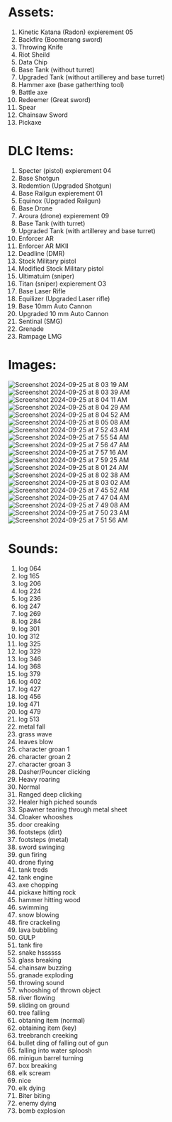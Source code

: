 # Assets:
1. Kinetic Katana (Radon) expierement 05
2. Backfire (Boomerang sword)
3. Throwing Knife
4. Riot Sheild
5. Data Chip
6. Base Tank (without turret)
7. Upgraded Tank (without artillerey and base turret)
8. Hammer axe (base gatherthing tool)
9. Battle axe
10. Redeemer (Great sword)
11. Spear
12. Chainsaw Sword
13. Pickaxe

# DLC Items:
1. Specter (pistol) expierement 04
2. Base Shotgun
3. Redemtion (Upgraded Shotgun)
4. Base Railgun expierement 01
5. Equinox (Upgraded Railgun)
6. Base Drone
7. Aroura (drone) expierement 09
8. Base Tank (with turret)
9. Upgraded Tank (with artillerey and base turret)
10. Enforcer AR
11. Enforcer AR MKII
12. Deadline (DMR)
13. Stock Military pistol
14. Modified Stock Military pistol
15. Ultimatuim (sniper)
16. Titan (sniper) expierement O3
17. Base Laser Rifle
18. Equilizer (Upgraded Laser rifle)
19. Base 10mm Auto Cannon
20. Upgraded 10 mm Auto Cannon
21. Sentinal (SMG)
22. Grenade
23. Rampage LMG

# Images:
![Screenshot 2024-09-25 at 8 03 19 AM](https://github.com/user-attachments/assets/ec3602ea-91d2-46fb-bcca-eb3412a4997f)
![Screenshot 2024-09-25 at 8 03 39 AM](https://github.com/user-attachments/assets/c6c9580e-7407-4870-a7ca-e347872738af)
![Screenshot 2024-09-25 at 8 04 11 AM](https://github.com/user-attachments/assets/65ceb1a4-a802-4e45-b847-6a9850a12ca1)
![Screenshot 2024-09-25 at 8 04 29 AM](https://github.com/user-attachments/assets/2cf46f82-a06a-4a89-83a5-f60256865340)
![Screenshot 2024-09-25 at 8 04 52 AM](https://github.com/user-attachments/assets/a029e453-5e51-460c-bd2e-e122d98e7611)
![Screenshot 2024-09-25 at 8 05 08 AM](https://github.com/user-attachments/assets/9b66a2d7-eca1-4a08-89c2-e484d9fc85ce)
![Screenshot 2024-09-25 at 7 52 43 AM](https://github.com/user-attachments/assets/332a4014-a2ea-41fb-891c-592)
![Screenshot 2024-09-25 at 7 55 54 AM](https://github.com/user-attachments/assets/43f49a7a-75d3-4b22-8b26-d91516c53717)
![Screenshot 2024-09-25 at 7 56 47 AM](https://github.com/user-attachments/assets/8a8598f0-a0b1-4e82-a036-0de41af6ad58)
![Screenshot 2024-09-25 at 7 57 16 AM](https://github.com/user-attachments/assets/8c74dd00-9a2b-4ae5-9fa8-ed32adba07ba)
![Screenshot 2024-09-25 at 7 59 25 AM](https://github.com/user-attachments/assets/6621a46b-410f-4ad3-a52e-7f2e33a52038)
![Screenshot 2024-09-25 at 8 01 24 AM](https://github.com/user-attachments/assets/3e0da50b-e518-4c7e-b7ef-bec74794cfcc)
![Screenshot 2024-09-25 at 8 02 38 AM](https://github.com/user-attachments/assets/e2da25b2-bb34-4938-a74c-e542a44ad53b)
![Screenshot 2024-09-25 at 8 03 02 AM](https://github.com/user-attachments/assets/7fdafc8b-5b17-4144-8276-c77076399ffc)
![Screenshot 2024-09-25 at 7 45 52 AM](https://github.com/user-attachments/assets/4778c90f-1d0b-45fb-bf9c-6e86abcafcf1)
![Screenshot 2024-09-25 at 7 47 04 AM](https://github.com/user-attachments/assets/d6902490-30d2-4b7c-bc5a-5e41a363d48a)
![Screenshot 2024-09-25 at 7 49 08 AM](https://github.com/user-attachments/assets/3a1814d0-dade-42a8-98ed-daa80d68016c)
![Screenshot 2024-09-25 at 7 50 23 AM](https://github.com/user-attachments/assets/c9ee0481-9b54-4e44-a58c-8ae9f9047947)
![Screenshot 2024-09-25 at 7 51 56 AM](https://github.com/user-attachments/assets/3ae8df1e-424e-4c28-8124-955fe623179a)





# Sounds:
1. log 064
2. log 165
3. log 206
4. log 224
5. log 236
6. log 247
7. log 269
8. log 284
9. log 301
10. log 312
11. log 325
12. log 329
13. log 346
14. log 368
15. log 379
16. log 402
17. log 427
18. log 456
19. log 471
20. log 479
21. log 513
22. metal fall
23. grass wave
24. leaves blow
25. character groan 1
26. character groan 2
27. character groan 3
28. Dasher/Pouncer clicking
29. Heavy roaring
30. Normal 
31. Ranged deep clicking
32. Healer high piched sounds
33. Spawner tearing through metal sheet 
34. Cloaker whooshes
35. door creaking
36. footsteps (dirt)
37. footsteps (metal)
38. sword swinging
39. gun firing
40. drone flying
41. tank treds
42. tank engine
43. axe chopping
44. pickaxe hitting rock
45. hammer hitting wood
46. swimming
47. snow blowing
48. fire crackeling
49. lava bubbling
50. GULP
51. tank fire
52. snake hssssss
53. glass breaking
54. chainsaw buzzing
55. granade exploding
56. throwing sound
57. whooshing of thrown object
58. river flowing
59. sliding on ground
60. tree falling
61. obtaning item (normal)
62. obtaining item (key)
63. treebranch creeking
64. bullet ding of falling out of gun
65. falling into water sploosh
66. minigun barrel turning
67. box breaking
68. elk scream
69. nice
70. elk dying
71. Biter biting
72. enemy dying
73. bomb explosion
